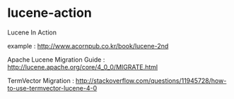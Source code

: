 # lucene-action
Lucene In Action

example : http://www.acornpub.co.kr/book/lucene-2nd

Apache Lucene Migration Guide : http://lucene.apache.org/core/4_0_0/MIGRATE.html


TermVector Migration : http://stackoverflow.com/questions/11945728/how-to-use-termvector-lucene-4-0
